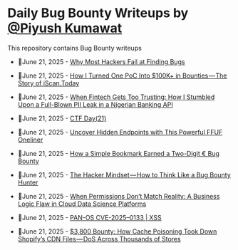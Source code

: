 # Daily Bug Bounty Writeups by [@Piyush Kumawat](https://twitter.com/piyush_supiy) 
This repository contains Bug Bounty writeups

<!-- BLOG-POST-LIST:START -->
 - 💯June 21, 2025 - [Why Most Hackers Fail at Finding Bugs](https://medium.com/@ibtissamhammadi1/why-most-hackers-fail-at-finding-bugs-daf11b7e074b?source=rss------bug_bounty-5) 

 - 💯June 21, 2025 - [How I Turned One PoC Into $100K+ in Bounties — The Story of iScan.Today](https://medium.com/@arshadkazmi42/how-i-turned-one-poc-into-100k-in-bounties-the-story-of-iscan-today-3fb5250f9198?source=rss------bug_bounty-5) 

 - 💯June 21, 2025 - [When Fintech Gets Too Trusting: How I Stumbled Upon a Full-Blown PII Leak in a Nigerian Banking API](https://medium.com/@haykeenspaul/when-fintech-gets-too-trusting-how-i-stumbled-upon-a-full-blown-pii-leak-in-a-nigerian-banking-api-73d6dbb493a5?source=rss------bug_bounty-5) 

 - 💯June 21, 2025 - [CTF Day&lpar;21&rpar;](https://medium.com/@ahmednarmer1/ctf-day-21-1609f905029b?source=rss------bug_bounty-5) 

 - 💯June 21, 2025 - [Uncover Hidden Endpoints with This Powerful FFUF Oneliner](https://fagun18.medium.com/uncover-hidden-endpoints-with-this-powerful-ffuf-oneliner-bf26e13805c0?source=rss------bug_bounty-5) 

 - 💯June 21, 2025 - [How a Simple Bookmark Earned a Two-Digit € Bug Bounty](https://medium.com/meetcyber/how-a-simple-bookmark-earned-a-two-digit-bug-bounty-0a956537e5e5?source=rss------bug_bounty-5) 

 - 💯June 21, 2025 - [The Hacker Mindset — How to Think Like a Bug Bounty Hunter](https://su6osec.medium.com/the-hacker-mindset-how-to-think-like-a-bug-bounty-hunter-0eb96afa831e?source=rss------bug_bounty-5) 

 - 💯June 21, 2025 - [When Permissions Don’t Match Reality: A Business Logic Flaw in Cloud Data Science Platforms](https://medium.com/@TakiasSec/when-permissions-dont-match-reality-a-business-logic-flaw-in-cloud-data-science-platforms-4f3d0a68fab0?source=rss------bug_bounty-5) 

 - 💯June 21, 2025 - [PAN-OS CVE-2025–0133 | XSS](https://osintteam.blog/pan-os-cve-2025-0133-xss-d7ae25212005?source=rss------bug_bounty-5) 

 - 💯June 21, 2025 - [$3,800 Bounty: How Cache Poisoning Took Down Shopify’s CDN Files — DoS Across Thousands of Stores](https://osintteam.blog/3-800-bounty-how-cache-poisoning-took-down-shopifys-cdn-files-dos-across-thousands-of-stores-f6d7fdc72b26?source=rss------bug_bounty-5) 
<!-- BLOG-POST-LIST:END -->
